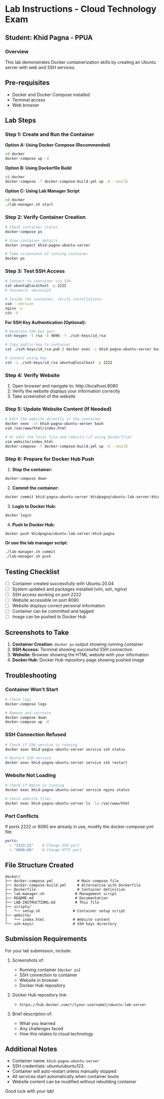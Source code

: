 # Lab Instructions - Cloud Technology Exam
## Student: Khid Pagna - PPUA

### Overview
This lab demonstrates Docker containerization skills by creating an Ubuntu server with web and SSH services.

## Pre-requisites
- Docker and Docker Compose installed
- Terminal access
- Web browser

## Lab Steps

### Step 1: Create and Run the Container

**Option A: Using Docker Compose (Recommended)**
```bash
cd docker
docker-compose up -d
```

**Option B: Using Dockerfile Build**
```bash
cd docker
docker-compose -f docker-compose-build.yml up -d --build
```

**Option C: Using Lab Manager Script**
```bash
cd docker
./lab-manager.sh start
```

### Step 2: Verify Container Creation
```bash
# Check container status
docker-compose ps

# View container details
docker inspect khid-pagna-ubuntu-server

# Take screenshot of running container
docker ps
```

### Step 3: Test SSH Access
```bash
# Connect to container via SSH
ssh ubuntu@localhost -p 2222
# Password: ubuntu123

# Inside the container, verify installations:
vim --version
nginx -v
ssh -V
```

**For SSH Key Authentication (Optional):**
```bash
# Generate SSH key pair
ssh-keygen -t rsa -b 4096 -f ./ssh-keys/id_rsa

# Copy public key to container
cat ./ssh-keys/id_rsa.pub | docker exec -i khid-pagna-ubuntu-server bash -c "cat >> /home/ubuntu/.ssh/authorized_keys"

# Connect using key
ssh -i ./ssh-keys/id_rsa ubuntu@localhost -p 2222
```

### Step 4: Verify Website
1. Open browser and navigate to: http://localhost:8080
2. Verify the website displays your information correctly
3. Take screenshot of the website

### Step 5: Update Website Content (If Needed)
```bash
# Edit the website directly in the container
docker exec -it khid-pagna-ubuntu-server bash
vim /var/www/html/index.html

# Or edit the local file and rebuild (if using Dockerfile)
vim website/index.html
docker-compose -f docker-compose-build.yml up -d --build
```

### Step 6: Prepare for Docker Hub Push

1. **Stop the container:**
```bash
docker-compose down
```

2. **Commit the container:**
```bash
docker commit khid-pagna-ubuntu-server khidpagna/ubuntu-lab-server:khid-pagna
```

3. **Login to Docker Hub:**
```bash
docker login
```

4. **Push to Docker Hub:**
```bash
docker push khidpagna/ubuntu-lab-server:khid-pagna
```

**Or use the lab manager script:**
```bash
./lab-manager.sh commit
./lab-manager.sh push
```

## Testing Checklist

- [ ] Container created successfully with Ubuntu 20.04
- [ ] System updated and packages installed (vim, ssh, nginx)
- [ ] SSH access working on port 2222
- [ ] Website accessible on port 8080
- [ ] Website displays correct personal information
- [ ] Container can be committed and tagged
- [ ] Image can be pushed to Docker Hub

## Screenshots to Take

1. **Container Creation:** `docker ps` output showing running container
2. **SSH Access:** Terminal showing successful SSH connection
3. **Website:** Browser showing the HTML website with your information
4. **Docker Hub:** Docker Hub repository page showing pushed image

## Troubleshooting

### Container Won't Start
```bash
# Check logs
docker-compose logs

# Remove and recreate
docker-compose down
docker-compose up -d
```

### SSH Connection Refused
```bash
# Check if SSH service is running
docker exec khid-pagna-ubuntu-server service ssh status

# Restart SSH service
docker exec khid-pagna-ubuntu-server service ssh restart
```

### Website Not Loading
```bash
# Check if Nginx is running
docker exec khid-pagna-ubuntu-server service nginx status

# Check website files
docker exec khid-pagna-ubuntu-server ls -la /var/www/html
```

### Port Conflicts
If ports 2222 or 8080 are already in use, modify the docker-compose.yml file:
```yaml
ports:
  - "3333:22"    # Change SSH port
  - "9090:80"    # Change HTTP port
```

## File Structure Created
```
docker/
├── docker-compose.yml           # Main compose file
├── docker-compose-build.yml     # Alternative with Dockerfile
├── Dockerfile                   # Container definition
├── lab-manager.sh              # Management script
├── README.md                   # Documentation
├── LAB-INSTRUCTIONS.md         # This file
├── scripts/
│   └── setup.sh               # Container setup script
├── website/
│   └── index.html             # Website content
└── ssh-keys/                  # SSH keys directory
```

## Submission Requirements

For your lab submission, include:

1. Screenshots of:
   - Running container (`docker ps`)
   - SSH connection to container
   - Website in browser
   - Docker Hub repository

2. Docker Hub repository link:
   - `https://hub.docker.com/r/[your-username]/ubuntu-lab-server`

3. Brief description of:
   - What you learned
   - Any challenges faced
   - How this relates to cloud technology

## Additional Notes

- Container name: `khid-pagna-ubuntu-server`
- SSH credentials: ubuntu/ubuntu123
- Container will auto-restart unless manually stopped
- All services start automatically when container boots
- Website content can be modified without rebuilding container

Good luck with your lab!
